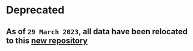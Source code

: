 # Deprecated


## As of `29 March 2023`, all data have been relocated to this [new repository](https://github.com/allaboutevemirolive/lichess-puzzle-csv-to-pgn)
